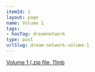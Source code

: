 ```yaml
---
itemId: 1
layout: page
name: Volume 1
tags:
- hasTag: dreamnetwork
type: post
urlSlug: dream-network-volume-1
---
```

<a href="files/Volume_1.zip" download>Volume 1 (.zip file, 11mb</a>